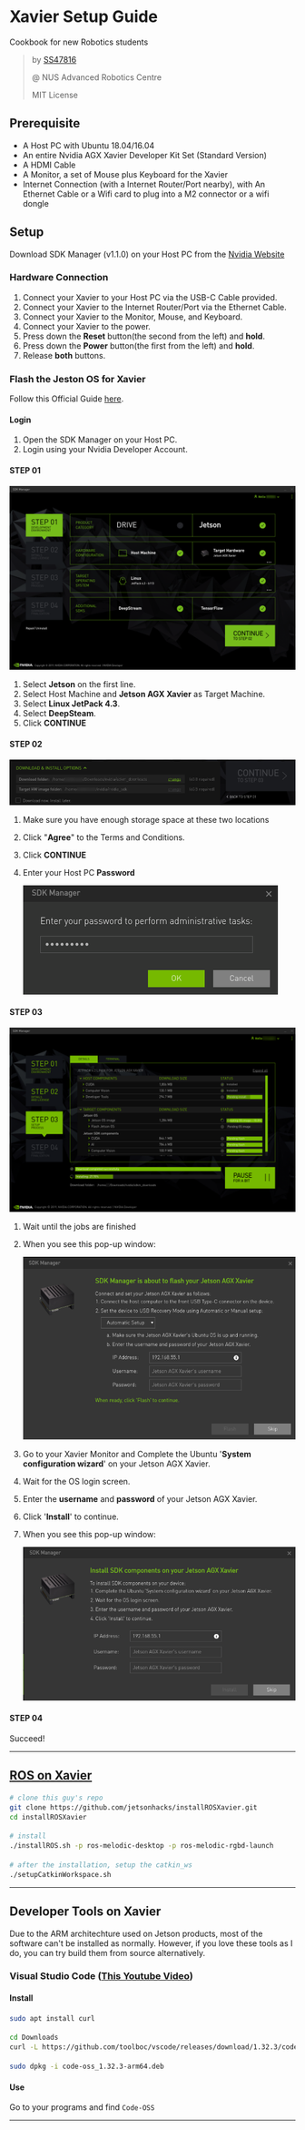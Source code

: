 # Xavier Setup Guide

Cookbook for new Robotics students

> by [SS47816](https://github.com/SS47816)
>
> @ NUS Advanced Robotics Centre
>
> MIT License



## Prerequisite

* A Host PC with Ubuntu 18.04/16.04
* An entire Nvidia AGX Xavier Developer Kit Set (Standard Version)
* A HDMI Cable
* A Monitor, a set of Mouse plus Keyboard for the Xavier
* Internet Connection (with a Internet Router/Port nearby), with An Ethernet Cable or a Wifi card to plug into a M2 connector or a wifi dongle



## Setup

Download SDK Manager (v1.1.0) on your Host PC from the [Nvidia Website](https://developer.nvidia.com/nvidia-sdk-manager)



### Hardware Connection

1. Connect your Xavier to your Host PC via the USB-C Cable provided.
2. Connect your Xavier to the Internet Router/Port via the Ethernet Cable.
3. Connect your Xavier to the Monitor, Mouse, and Keyboard.
4. Connect your Xavier to the power.
5. Press down the **Reset** button(the second from the left) and **hold**.
6. Press down the **Power** button(the first from the left) and **hold**.
7. Release **both** buttons.



### Flash the Jeston OS for Xavier

Follow this Official Guide [here](https://docs.nvidia.com/sdk-manager/install-with-sdkm-jetson/index.html).

#### Login

1. Open the SDK Manager on your Host PC.
2. Login using your Nvidia Developer Account.

#### STEP 01

![SDK_Manager_01](pics/sdkm-1-jetson-additional-sdks.01.png)

1. Select **Jetson** on the first line.
2. Select Host Machine and **Jetson AGX Xavier** as Target Machine.
3. Select **Linux JetPack 4.3**.
4. Select **DeepSteam**.
5. Click **CONTINUE**

#### STEP 02

![](pics/sdkm-2-download-install-options-jetson.02.png)

1. Make sure you have enough storage space at these two locations

2. Click "**Agree**" to the Terms and Conditions.

3. Click **CONTINUE**

4. Enter your Host PC **Password**

   ![sdkm-2-sudo-prompt.01](pics/sdkm-2-sudo-prompt.01.png)

#### STEP 03

![](pics/sdkm-3-installation-jetson.png)

1. Wait until the jobs are finished

2. When you see this pop-up window:

   ![sdkm-3-pre-flash-dialog-jetson.01](pics/sdkm-3-pre-flash-dialog-jetson.01.png)

3. Go to your Xavier Monitor and Complete the Ubuntu '**System configuration wizard**' on your Jetson AGX Xavier.

4. Wait for the OS login screen.

5. Enter the **username** and **password** of your Jetson AGX Xavier.

6. Click '**Install**' to continue.

7. When you see this pop-up window:

   ![sdkm-3-post-flash-dialog-jetson.01](pics/sdkm-3-post-flash-dialog-jetson.01.png)

#### STEP 04

Succeed!

---

## [ROS on Xavier](https://www.jetsonhacks.com/2018/10/26/robot-operating-system-ros-on-nvidia-jetson-agx-xavier-developer-kit/)
```bash
# clone this guy's repo
git clone https://github.com/jetsonhacks/installROSXavier.git
cd installROSXavier

# install
./installROS.sh -p ros-melodic-desktop -p ros-melodic-rgbd-launch

# after the installation, setup the catkin_ws
./setupCatkinWorkspace.sh
```

---

## Developer Tools on Xavier
Due to the ARM architechture used on Jetson products, most of the software can't be installed as normally. However, if you love these tools as I do, you can try build them from source alternatively.

### Visual Studio Code ([This Youtube Video](https://www.youtube.com/watch?time_continue=191&v=_ODzBmI5lPA&feature=emb_logo))

#### Install
```bash
sudo apt install curl

cd Downloads
curl -L https://github.com/toolboc/vscode/releases/download/1.32.3/code-oss_1.32.3-arm64.deb -o code-oss_1.32.3-arm64.deb

sudo dpkg -i code-oss_1.32.3-arm64.deb
```

#### Use
Go to your programs and find `Code-OSS`


---
